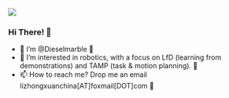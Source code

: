 <img align="top" src="https://github-readme-stats.vercel.app/api?username=Dieselmarble&show_icons=true&icon_color=CE1D2D&text_color=718096&bg_color=ffffff&hide_title=true" />

### Hi There! 👋

- 👋 I’m @Dieselmarble 👋
- 👀 I’m interested in robotics, with a focus on LfD (learning from demonstrations) and TAMP (task & motion planning). 👀
- 📫 How to reach me? Drop me an email lizhongxuanchina[AT]foxmail[DOT]com 🌱

<!---
Dieselmarble/Dieselmarble is a ✨ special ✨ repository because its `README.md` (this file) appears on your GitHub profile.
You can click the Preview link to take a look at your changes.
--->

